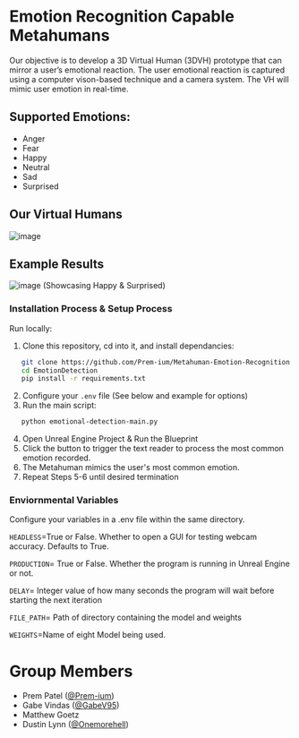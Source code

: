 # Emotion Recognition Capable Metahumans
Our objective is to develop a 3D Virtual Human (3DVH) prototype that can mirror a user’s emotional reaction. The user emotional reaction is captured using a computer vison-based technique and a camera system.  The VH will mimic user emotion in real-time.

## Supported Emotions:
- Anger
- Fear
- Happy
- Neutral
- Sad
- Surprised

## Our Virtual Humans
![image](https://user-images.githubusercontent.com/80719066/229881331-faa04b08-8524-4901-9398-e8b927542c98.png)
## Example Results 
![image](https://user-images.githubusercontent.com/80719066/229880499-9b973ded-d2ea-453f-8590-f873696ad039.png)
(Showcasing Happy & Surprised)

### Installation Process & Setup Process
Run locally:
1. Clone this repository, cd into it, and install dependancies:
```sh
   git clone https://github.com/Prem-ium/Metahuman-Emotion-Recognition.git
   cd EmotionDetection
   pip install -r requirements.txt
   ```
2. Configure your `.env` file (See below and example for options)
3. Run the main script:
```sh
   python emotional-detection-main.py
```
4. Open Unreal Engine Project & Run the Blueprint
5. Click the button to trigger the text reader to process the most common emotion recorded.
6. The Metahuman mimics the user's most common emotion.
7. Repeat Steps 5-6 until desired termination

### Enviornmental Variables
Configure your variables in a .env file within the same directory.

`HEADLESS`=True or False. Whether to open a GUI for testing webcam accuracy. Defaults to True.

`PRODUCTION`= True or False. Whether the program is running in Unreal Engine or not.

`DELAY`= Integer value of how many seconds the program will wait before starting the next iteration

`FILE_PATH`= Path of directory containing the model and weights

`WEIGHTS`=Name of eight Model being used.

# Group Members
- Prem Patel ([@Prem-ium](https://github.com/Prem-ium))
- Gabe Vindas ([@GabeV95](https://github.com/GabeV95))
- Matthew Goetz
- Dustin Lynn ([@Onemorehell](https://github.com/Onemorehell))
